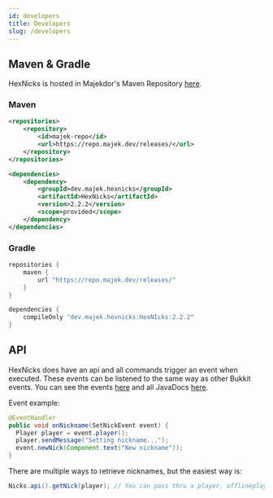 ```yaml
---
id: developers
title: Developers
slug: /developers
---
```


## Maven & Gradle

HexNicks is hosted in Majekdor's Maven Repository [here](https://repo.majek.dev).

### Maven

```xml
<repositories>
    <repository>
        <id>majek-repo</id>
        <url>https://repo.majek.dev/releases/</url>
    </repository>
</repositories>

<dependencies>
    <dependency>
        <groupId>dev.majek.hexnicks</groupId>
        <artifactId>HexNicks</artifactId>
        <version>2.2.2</version>
        <scope>provided</scope>
    </dependency>
</dependencies>
```

### Gradle

```groovy
repositories {
    maven {
        url "https://repo.majek.dev/releases/"
    }
}

dependencies {
    compileOnly "dev.majek.hexnicks:HexNIcks:2.2.2"
}
```

## API

HexNicks does have an api and all commands trigger an event when executed. These events can be listened to the same way as other Bukkit events. You can see the events [here](https://jd.hexnicks.majek.dev/dev/majek/hexnicks/api/package-summary.html) and all JavaDocs [here](https://jd.hexnicks.majek.dev/).

Event example:
```java
@EventHandler
public void onNickname(SetNickEvent event) {
  Player player = event.player();
  player.sendMessage("Setting nickname...");
  event.newNick(Component.text("New nickname"));
}
```

There are multiple ways to retrieve nicknames, but the easiest way is:
```java
Nicks.api().getNick(player); // You can pass thru a player, offlineplayer, or uuid
```